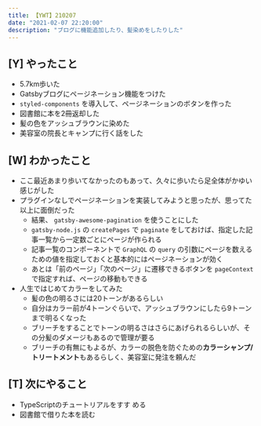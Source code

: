 ```yaml
---
title: 【YWT】210207
date: "2021-02-07 22:20:00"
description: "ブログに機能追加したり、髪染めをしたりした"
---
```


## [Y] やったこと

- 5.7km歩いた
- Gatsbyブログにページネーション機能をつけた
- `styled-components` を導入して、ページネーションのボタンを作った
- 図書館に本を2冊返却した
- 髪の色をアッシュブラウンに染めた
- 美容室の院長とキャンプに行く話をした

## [W] わかったこと

- ここ最近あまり歩いてなかったのもあって、久々に歩いたら足全体がかゆい感じがした
- プラグインなしでページネーションを実装してみようと思ったが、思ってた以上に面倒だった
  - 結果、 `gatsby-awesome-pagination` を使うことにした
  - `gatsby-node.js` の `createPages` で `paginate` をしておけば、指定した記事一覧から一定数ごとにページが作られる
  - 記事一覧のコンポーネントで `GraphQL` の `query` の引数にページを数えるための値を指定しておくと基本的にはページネーションが効く
  - あとは「前のページ」「次のページ」に遷移できるボタンを `pageContext` で指定すれば、ページの移動もできる
- 人生ではじめてカラーをしてみた
  - 髪の色の明るさには20トーンがあるらしい
  - 自分はカラー前が4トーンぐらいで、アッシュブラウンにしたら9トーンまで明るくなった
  - ブリーチをすることでトーンの明るさはさらにあげられるらしいが、その分髪のダメージもあるので管理が要る
  - ブリーチの有無にもよるが、カラーの脱色を防ぐための**カラーシャンプ/トリートメント**もあるらしく、美容室に発注を頼んだ

## [T] 次にやること

- TypeScriptのチュートリアルをすす める
- 図書館で借りた本を読む
